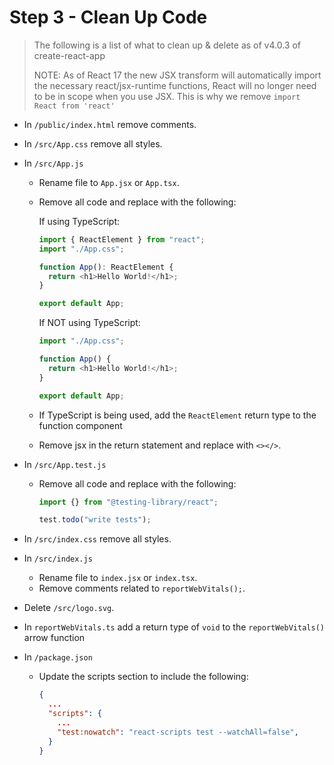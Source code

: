 # Step 3 - Clean Up Code

> The following is a list of what to clean up & delete as of v4.0.3 of create-react-app
>
> NOTE: As of React 17 the new JSX transform will automatically import the necessary react/jsx-runtime functions, React will no longer need to be in scope when you use JSX. This is why we remove `import React from 'react'`

- In `/public/index.html` remove comments.
- In `/src/App.css` remove all styles.
- In `/src/App.js`

  - Rename file to `App.jsx` or `App.tsx`.
  - Remove all code and replace with the following:

    If using TypeScript:

    ```javascript
    import { ReactElement } from "react";
    import "./App.css";

    function App(): ReactElement {
      return <h1>Hello World!</h1>;
    }

    export default App;
    ```

    If NOT using TypeScript:

    ```javascript
    import "./App.css";

    function App() {
      return <h1>Hello World!</h1>;
    }

    export default App;
    ```

  - If TypeScript is being used, add the `ReactElement` return type to the function component
  - Remove jsx in the return statement and replace with `<></>`.

- In `/src/App.test.js`

  - Remove all code and replace with the following:

    ```javascript
    import {} from "@testing-library/react";

    test.todo("write tests");
    ```

- In `/src/index.css` remove all styles.
- In `/src/index.js`
  - Rename file to `index.jsx` or `index.tsx`.
  - Remove comments related to `reportWebVitals();`.
- Delete `/src/logo.svg`.
- In `reportWebVitals.ts` add a return type of `void` to the `reportWebVitals()` arrow function
- In `/package.json`

  - Update the scripts section to include the following:

    ```json
    {
      ...
      "scripts": {
        ...
        "test:nowatch": "react-scripts test --watchAll=false",
      }
    }
    ```
